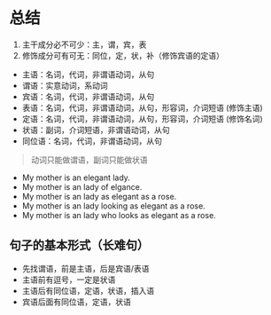 # 总结

1. 主干成分必不可少：主，谓，宾，表
2. 修饰成分可有可无：同位，定，状，补（修饰宾语的定语）

- 主语：名词，代词，非谓语动词，从句
- 谓语：实意动词，系动词
- 宾语：名词，代词，非谓语动词，从句
- 表语：名词，代词，非谓语动词，从句，形容词，介词短语 (修饰主语)
- 定语：名词，代词，非谓语动词，从句，形容词，介词短语 (修饰名词)
- 状语：副词，介词短语，非谓语动词，从句
- 同位语：名词，代词，非谓语动词，从句

> 动词只能做谓语，副词只能做状语

- My mother is an elegant lady.
- My mother is an lady of elgance.
- My mother is an lady as elegant as a rose.
- My mother is an lady looking as elegant as a rose.
- My mother is an lady who looks as elegant as a rose.

## 句子的基本形式（长难句）

- 先找谓语，前是主语，后是宾语/表语
- 主语前有逗号，一定是状语
- 主语后有同位语，定语，状语，插入语
- 宾语后面有同位语，定语，状语
